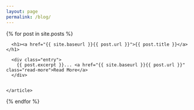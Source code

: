 ```yaml
---
layout: page
permalink: /blog/
---
```


<div class="posts">
  {% for post in site.posts %}
    <article class="post">

      <h1><a href="{{ site.baseurl }}{{ post.url }}">{{ post.title }}</a></h1>

      <div class="entry">
        {{ post.excerpt }}... <a href="{{ site.baseurl }}{{ post.url }}" class="read-more">Read More</a>
      </div>


    </article>
  {% endfor %}
</div>